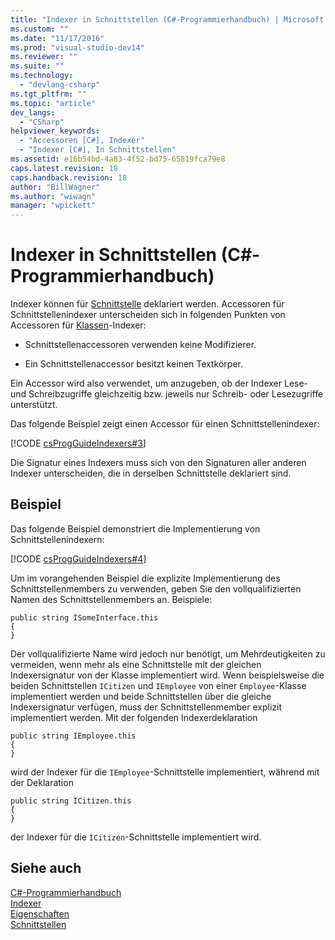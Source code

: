 ```yaml
---
title: "Indexer in Schnittstellen (C#-Programmierhandbuch) | Microsoft Docs"
ms.custom: ""
ms.date: "11/17/2016"
ms.prod: "visual-studio-dev14"
ms.reviewer: ""
ms.suite: ""
ms.technology: 
  - "devlang-csharp"
ms.tgt_pltfrm: ""
ms.topic: "article"
dev_langs: 
  - "CSharp"
helpviewer_keywords: 
  - "Accessoren [C#], Indexer"
  - "Indexer [C#], In Schnittstellen"
ms.assetid: e16b54bd-4a83-4f52-bd75-65819fca79e8
caps.latest.revision: 18
caps.handback.revision: 18
author: "BillWagner"
ms.author: "wiwagn"
manager: "wpickett"
---
```

# Indexer in Schnittstellen (C#-Programmierhandbuch)
Indexer können für [Schnittstelle](../../../csharp/language-reference/keywords/interface.md) deklariert werden.  Accessoren für Schnittstellenindexer unterscheiden sich in folgenden Punkten von Accessoren für [Klassen](../../../csharp/language-reference/keywords/class.md)\-Indexer:  
  
-   Schnittstellenaccessoren verwenden keine Modifizierer.  
  
-   Ein Schnittstellenaccessor besitzt keinen Textkörper.  
  
 Ein Accessor wird also verwendet, um anzugeben, ob der Indexer Lese\- und Schreibzugriffe gleichzeitig bzw. jeweils nur Schreib\- oder Lesezugriffe unterstützt.  
  
 Das folgende Beispiel zeigt einen Accessor für einen Schnittstellenindexer:  
  
 [!CODE [csProgGuideIndexers#3](../CodeSnippet/VS_Snippets_VBCSharp/csProgGuideIndexers#3)]  
  
 Die Signatur eines Indexers muss sich von den Signaturen aller anderen Indexer unterscheiden, die in derselben Schnittstelle deklariert sind.  
  
## Beispiel  
 Das folgende Beispiel demonstriert die Implementierung von Schnittstellenindexern:  
  
 [!CODE [csProgGuideIndexers#4](../CodeSnippet/VS_Snippets_VBCSharp/csProgGuideIndexers#4)]  
  
 Um im vorangehenden Beispiel die explizite Implementierung des Schnittstellenmembers zu verwenden, geben Sie den vollqualifizierten Namen des Schnittstellenmembers an.  Beispiele:  
  
```  
public string ISomeInterface.this   
{   
}   
```  
  
 Der vollqualifizierte Name wird jedoch nur benötigt, um Mehrdeutigkeiten zu vermeiden, wenn mehr als eine Schnittstelle mit der gleichen Indexersignatur von der Klasse implementiert wird.  Wenn beispielsweise die beiden Schnittstellen `ICitizen` und `IEmployee` von einer  `Employee`\-Klasse implementiert werden und beide Schnittstellen über die gleiche Indexersignatur verfügen, muss der Schnittstellenmember explizit implementiert werden.  Mit der folgenden Indexerdeklaration  
  
```  
public string IEmployee.this   
{   
}   
```  
  
 wird der Indexer für die `IEmployee`\-Schnittstelle implementiert, während mit der Deklaration  
  
```  
public string ICitizen.this   
{   
}   
```  
  
 der Indexer für die `ICitizen`\-Schnittstelle implementiert wird.  
  
## Siehe auch  
 [C\#\-Programmierhandbuch](../../../csharp/programming-guide/index.md)   
 [Indexer](../../../csharp/programming-guide/indexers/index.md)   
 [Eigenschaften](../../../csharp/programming-guide/classes-and-structs/properties.md)   
 [Schnittstellen](../../../csharp/programming-guide/interfaces/index.md)